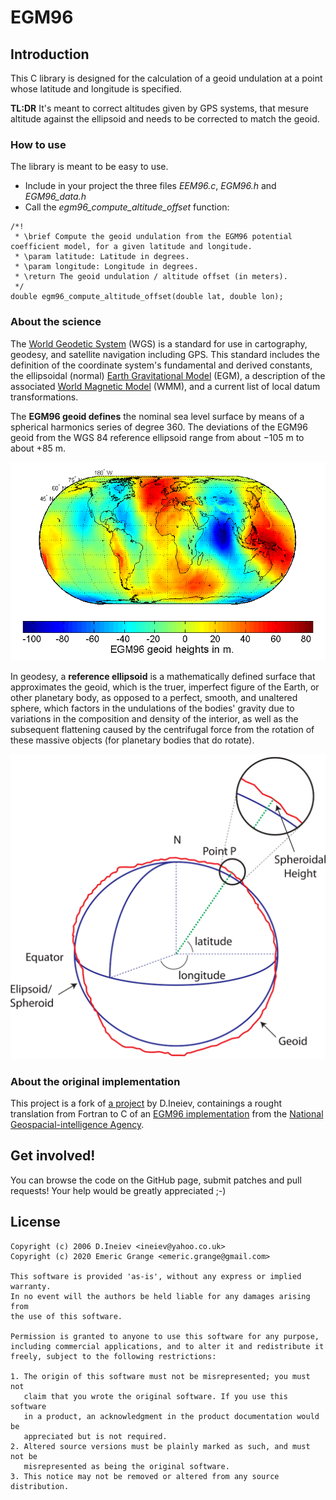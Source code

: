 EGM96
=====


## Introduction

This C library is designed for the calculation of a geoid undulation at a point whose latitude and longitude is specified.

**TL:DR** It's meant to correct altitudes given by GPS systems, that mesure altitude against the ellipsoid and needs to be corrected to match the geoid.

### How to use

The library is meant to be easy to use.

* Include in your project the three files _EEM96.c_, _EGM96.h_ and _EGM96_data.h_
* Call the _egm96_compute_altitude_offset_ function:

```
/*!
 * \brief Compute the geoid undulation from the EGM96 potential coefficient model, for a given latitude and longitude.
 * \param latitude: Latitude in degrees.
 * \param longitude: Longitude in degrees.
 * \return The geoid undulation / altitude offset (in meters).
 */
double egm96_compute_altitude_offset(double lat, double lon);
```

### About the science

The [World Geodetic System](https://en.wikipedia.org/wiki/World_Geodetic_System) (WGS) is a standard for use in cartography, geodesy, and satellite navigation including GPS. This standard includes the definition of the coordinate system's fundamental and derived constants, the ellipsoidal (normal) [Earth Gravitational Model](https://en.wikipedia.org/wiki/Earth_Gravitational_Model) (EGM), a description of the associated [World Magnetic Model](https://en.wikipedia.org/wiki/World_Magnetic_Model) (WMM), and a current list of local datum transformations.

The **EGM96 geoid defines** the nominal sea level surface by means of a spherical harmonics series of degree 360. The deviations of the EGM96 geoid from the WGS 84 reference ellipsoid range from about −105 m to about +85 m.

![geoid](about/EGM96.png)

In geodesy, a **reference ellipsoid** is a mathematically defined surface that approximates the geoid, which is the truer, imperfect figure of the Earth, or other planetary body, as opposed to a perfect, smooth, and unaltered sphere, which factors in the undulations of the bodies' gravity due to variations in the composition and density of the interior, as well as the subsequent flattening caused by the centrifugal force from the rotation of these massive objects (for planetary bodies that do rotate).

![geoid vs ellipsoid](about/geoid_vs_ellipsoid.png)

### About the original implementation

This project is a fork of [a project](https://sourceforge.net/projects/egm96-f477-c.) by D.Ineiev, containings a rought translation from Fortran to C of an [EGM96 implementation](https://earth-info.nga.mil/GandG/wgs84/gravitymod/egm96/egm96.html) from the [National Geospacial-intelligence Agency](https://earth-info.nga.mil/).



## Get involved!

You can browse the code on the GitHub page, submit patches and pull requests! Your help would be greatly appreciated ;-)


## License

```
Copyright (c) 2006 D.Ineiev <ineiev@yahoo.co.uk>
Copyright (c) 2020 Emeric Grange <emeric.grange@gmail.com>

This software is provided 'as-is', without any express or implied warranty.
In no event will the authors be held liable for any damages arising from
the use of this software.

Permission is granted to anyone to use this software for any purpose,
including commercial applications, and to alter it and redistribute it
freely, subject to the following restrictions:

1. The origin of this software must not be misrepresented; you must not
   claim that you wrote the original software. If you use this software
   in a product, an acknowledgment in the product documentation would be
   appreciated but is not required.
2. Altered source versions must be plainly marked as such, and must not be
   misrepresented as being the original software.
3. This notice may not be removed or altered from any source distribution.
```
